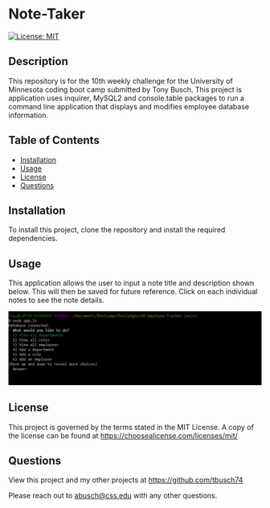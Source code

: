 # Note-Taker

  [![License: MIT](https://img.shields.io/badge/License-MIT-yellow.svg)](https://opensource.org/licenses/MIT)

  ## Description

  This repository is for the 10th weekly challenge for the University of Minnesota coding boot camp submitted by Tony Busch. This project is application uses inquirer, MySQL2 and console.table packages to run a command line application that displays and modifies employee database information.

  ## Table of Contents
  
  * [Installation](#installation)
  * [Usage](#usage)
  * [License](#license)
  * [Questions](#questions)
  
  ## Installation

  To install this project, clone the repository and install the required dependencies.
  
  ## Usage

  This application allows the user to input a note title and description shown below. This will then be saved for future reference. Click on each individual notes to see the note details.
  
  ![Note-Taker Screenshot](/assets/images/screenshot.JPG)

  
  ## License

  This project is governed by the terms stated in the MIT License. A copy of the license can be found at https://choosealicense.com/licenses/mit/
  
  ## Questions

  View this project and my other projects at <https://github.com/tbusch74>

  Please reach out to <abusch@css.edu> with any other questions.

